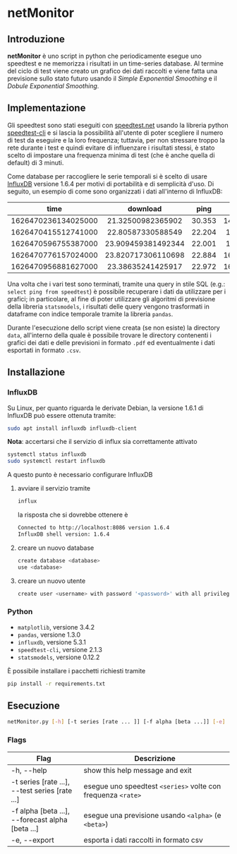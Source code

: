 # netMonitor

## Introduzione

**netMonitor** è uno script in python che periodicamente esegue uno speedtest e ne memorizza i risultati in un time-series database. 
Al termine del ciclo di test viene creato un grafico dei dati raccolti e viene fatta una previsione sullo stato futuro usando il *Simple Exponential Smoothing* e il *Dobule Exponential Smoothing*.

## Implementazione

Gli speedtest sono stati eseguiti con [speedtest.net](https://www.speedtest.net/) usando la libreria python [speedtest-cli](https://pypi.org/project/speedtest-cli/) e si lascia la possibilità all'utente di poter scegliere il numero di test da eseguire e la loro frequenza; tuttavia, per non stressare troppo la rete durante i test e quindi evitare di influenzare i risultati stessi, è stato scelto di impostare una frequenza minima di test (che è anche quella di default) di 3 minuti. 

Come database per raccogliere le serie temporali si è scelto di usare [InfluxDB](https://www.influxdata.com/) versione 1.6.4 per motivi di portabilità e di semplicità d'uso. 
Di seguito, un esempio di come sono organizzati i dati all'interno di InfluxDB:

|         time        |      download      |  ping  |       upload       |
|:-------------------:|:------------------:|:------:|:------------------:|
| 1626470236134025000 | 21.32500982365902  | 30.353 | 14.516783280552598 |
| 1626470415512741000 | 22.80587330588549  | 22.204 | 16.20905327065146  |
| 1626470596755387000 | 23.909459381492344 | 22.001 | 16.17956008944771  |
| 1626470776157024000 | 23.820717306110698 | 22.884 | 16.240073142308347 |
| 1626470956881627000 | 23.38635241425917  | 22.972 | 16.380493128365202 |

Una volta che i vari test sono terminati, tramite una query in stile SQL (e.g.: `select ping from speedtest`) è possibile recuperare i dati da utilizzare per i grafici; in particolare, al fine di poter utilizzare gli algoritmi di previsione della libreria `statsmodels`, i risultati delle query vengono trasformati in dataframe con indice temporale tramite la libreria `pandas`.

Durante l'esecuzione dello script viene creata (se non esiste) la directory `data`, all'interno della quale è possibile trovare le directory contenenti i grafici dei dati e delle previsioni in formato `.pdf` ed eventualmente i dati esportati in formato `.csv`.

## Installazione

### InfluxDB

Su Linux, per quanto riguarda le derivate Debian, la versione 1.6.1 di InfluxDB può essere ottenuta tramite:
```bash
sudo apt install influxdb influxdb-client
```
**Nota**: accertarsi che il servizio di influx sia correttamente attivato

```bash
systemctl status influxdb
sudo systemctl restart influxdb
```
A questo punto è necessario configurare InfluxDB

1. avviare il servizio tramite
    ```bash
    influx
    ```
    la risposta che si dovrebbe ottenere è
    ```bash
    Connected to http://localhost:8086 version 1.6.4
    InfluxDB shell version: 1.6.4
    ```
2. creare un nuovo database
    ```bash
    create database <database>
    use <database>
    ```
3. creare un nuovo utente
    ```bash
    create user <username> with password '<password>' with all privileges
    ```

### Python

- `matplotlib`, versione 3.4.2 
- `pandas`, versione 1.3.0 
- `influxdb`, versione 5.3.1 
- `speedtest-cli`, versione 2.1.3 
- `statsmodels`, versione 0.12.2

È possibile installare i pacchetti richiesti tramite

```bash
pip install -r requirements.txt
```

## Esecuzione

```bash
netMonitor.py [-h] [-t series [rate ... ]] [-f alpha [beta ...]] [-e]
```
### Flags

| Flag                                                  | Descrizione                                                  |
|-------------------------------------------------------|--------------------------------------------------------------|
| -h, --help                                            | show this help message and exit                              |
| -t series [rate ...],<br/> --test series [rate ...]   | esegue uno speedtest `<series>` volte con frequenza `<rate>` |
| -f alpha [beta ...],<br/> --forecast alpha [beta ...] | esegue una previsione usando `<alpha>` (e `<beta>`)          |
| -e, --export                                          | esporta i dati raccolti in formato csv                       |
